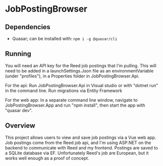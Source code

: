 # JobPostingBrowser

## Dependencies

- Quasar; can be installed with: `npm i -g @quasar/cli`

## Running

You will need an API key for the Reed job postings that I'm pulling. This will need to be added in a launchSettings.Json file as an environmentVariable (under "profiles"), in a Properties folder in JobPostingBrowser.Api.

For the api:
Run JobPostingBrowser.Api in Visual studio or with "dotnet run" in the command line.
Run migrations via Entity Framework

For the web app:
In a separate command line window, navigate to JobPostingBrowser.App and run "npm install", then start the app with "quasar dev".

## Overview

This project allows users to view and save job postings via a Vue web app. Job postings come from the Reed job api, and I'm using ASP.NET on the backend to communicate with Reed and my frontend. Postings are saved to a SQLite database via EF. Unfortunately Reed's job are European, but it works well enough as a proof of concept.
